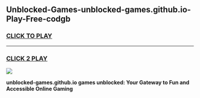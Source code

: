 
## Unblocked-Games-unblocked-games.github.io-Play-Free-codgb
<h3>
<a href="https://premium76.site?title=unblocked-games.github.io&ref=10A">CLICK TO PLAY</a></h3>
<hr>

<h3>
<a href="https://premium76.site?title=unblocked-games.github.io&ref=10A">CLICK 2 PLAY</a>
  
</h3>

<a href="https://premium76.site?title=unblocked-games.github.io&ref=10A"><img src="https://clearcache.store/games.png"></a>


**unblocked-games.github.io games unblocked: Your Gateway to Fun and Accessible Online Gaming**
